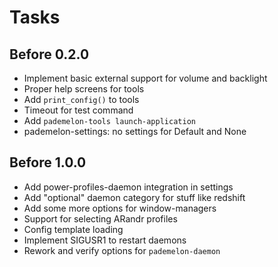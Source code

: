# Tasks

## Before 0.2.0
* Implement basic external support for volume and backlight
* Proper help screens for tools
* Add `print_config()` to tools
* Timeout for test command
* Add `pademelon-tools launch-application`
* pademelon-settings: no settings for Default and None

## Before 1.0.0
* Add power-profiles-daemon integration in settings
* Add "optional" daemon category for stuff like redshift
* Add some more options for window-managers
* Support for selecting ARandr profiles
* Config template loading
* Implement SIGUSR1 to restart daemons
* Rework and verify options for `pademelon-daemon`
